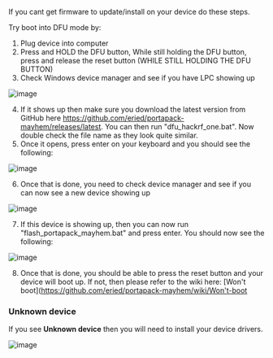 If you cant get firmware to update/install on your device do these steps.

Try boot into DFU mode by:
1. Plug device into computer
2. Press and HOLD the DFU button, While still holding the DFU button, press and release the reset button (WHILE STILL HOLDING THE DFU BUTTON)
3. Check Windows device manager and see if you have LPC showing up 

![image](https://github.com/eried/portapack-mayhem/assets/4393979/a5d7dccf-ebde-4514-b937-d4e3bd111fa2)

4. If it shows up then make sure you download the latest version from GitHub here https://github.com/eried/portapack-mayhem/releases/latest. You can then run "dfu_hackrf_one.bat". Now double check the file name as they look quite similar.
5. Once it opens, press enter on your keyboard and you should see the following:

![image](https://github.com/eried/portapack-mayhem/assets/4393979/a1779ad3-b502-4d4b-ba26-4cbec7cd2b76)

6. Once that is done, you need to check device manager and see if you can now see a new device showing up

![image](https://github.com/eried/portapack-mayhem/assets/4393979/419d554c-872c-4c97-81bd-f62cce56fc1d)

7. If this device is showing up, then you can now run "flash_portapack_mayhem.bat" and press enter. You should now see the following:

![image](https://github.com/eried/portapack-mayhem/assets/4393979/c53f0750-e044-49ea-b741-78144519742a)

8. Once that is done, you should be able to press the reset button and your device will boot up. If not, then please refer to the wiki here: [Won't boot](https://github.com/eried/portapack-mayhem/wiki/Won't-boot



### Unknown device
If you see **Unknown device** then you will need to install your device drivers.

![image](https://github.com/eried/portapack-mayhem/assets/4393979/4fe9686f-3769-4469-b532-42ee7acb1554)